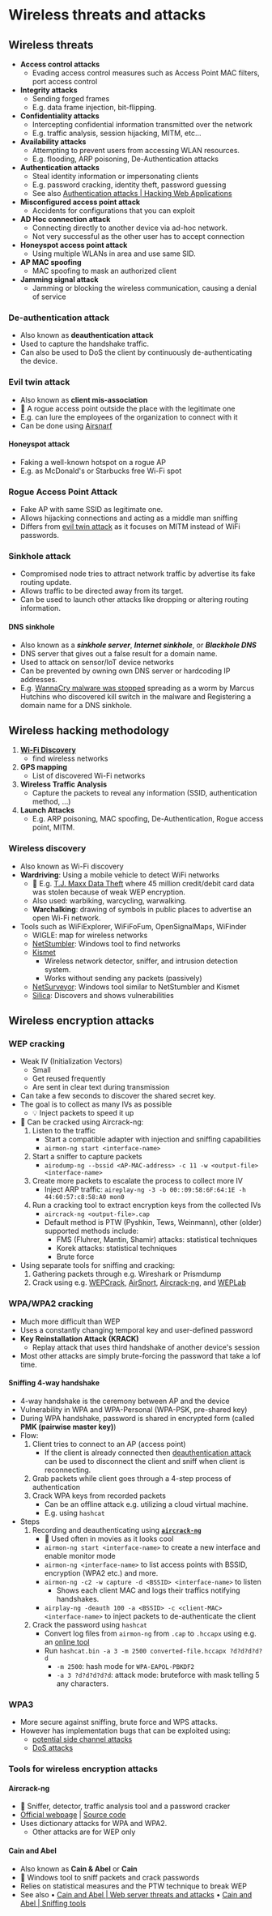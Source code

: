 # Wireless threats and attacks

## Wireless threats

- **Access control attacks**
  - Evading access control measures such as Access Point MAC filters, port access control
- **Integrity attacks**
  - Sending forged frames
  - E.g. data frame injection, bit-flipping.
- **Confidentiality attacks**
  - Intercepting confidential information transmitted over the network
  - E.g. traffic analysis, session hijacking, MITM, etc...
- **Availability attacks**
  - Attempting to prevent users from accessing WLAN resources.
  - E.g. flooding, ARP poisoning, De-Authentication attacks
- **Authentication attacks**
  - Steal identity information or impersonating clients
  - E.g. password cracking, identity theft, password guessing
  - See also [Authentication attacks | Hacking Web Applications](./../13-web-applications/hacking-web-applications.md#authentication-attacks)
- **Misconfigured access point attack**
  - Accidents for configurations that you can exploit
- **AD Hoc connection attack**
  - Connecting directly to another device via ad-hoc network.
  - Not very successful as the other user has to accept connection
- **Honeyspot access point attack**
  - Using multiple WLANs in area and use same SID.
- **AP MAC spoofing**
  - MAC spoofing to mask an authorized client
- **Jamming signal attack**
  - Jamming or blocking the wireless communication, causing a denial of service

### De-authentication attack

- Also known as **deauthentication attack**
- Used to capture the handshake traffic.
- Can also be used to DoS the client by continuously de-authenticating the device.

### Evil twin attack

- Also known as **client mis-association**
- 📝 A rogue access point outside the place with the legitimate one
- E.g. can lure the employees of the organization to connect with it
- Can be done using [Airsnarf](http://airsnarf.shmoo.com/)

#### Honeyspot attack

- Faking a well-known hotspot on a rogue AP
- E.g. as McDonald's or Starbucks free Wi-Fi spot

### Rogue Access Point Attack

- Fake AP with same SSID as legitimate one.
- Allows hijacking connections and acting as a middle man sniffing
- Differs from [evil twin attack](#evil-twin-attack) as it focuses on MITM instead of WiFi passwords.

### Sinkhole attack

- Compromised node tries to attract network traffic by advertise its fake routing update.
- Allows traffic to be directed away from its target.
- Can be used to launch other attacks like dropping or altering routing information.

#### DNS sinkhole

- Also known as a ***sinkhole server***, ***Internet sinkhole***, or ***Blackhole DNS***
- DNS server that gives out a false result for a domain name.
- Used to attack on sensor/IoT device networks
- Can be prevented by owning own DNS server or hardcoding IP addresses.
- E.g. [WannaCry malware was stopped](https://en.wikipedia.org/wiki/WannaCry_ransomware_attack#Defensive_response) spreading as a worm by Marcus Hutchins who discovered kill switch in the malware and Registering a domain name for a DNS sinkhole.

## Wireless hacking methodology

1. **[Wi-Fi Discovery](#wireless-discovery)**
   - find wireless networks
2. **GPS mapping**
   - List of discovered Wi-Fi networks
3. **Wireless Traffic Analysis**
   - Capture the packets to reveal any information (SSID, authentication method, ...)
4. **Launch Attacks**
   - E.g. ARP poisoning, MAC spoofing, De-Authentication, Rogue access point, MITM.

### Wireless discovery

- Also known as Wi-Fi discovery
- **Wardriving**: Using a mobile vehicle to detect WiFi networks
  - 📝 E.g. [T.J. Maxx Data Theft](https://www.informationweek.com/tj-maxx-data-theft-likely-due-to-wireless-wardriving/d/d-id/1054964?) where 45 million credit/debit card data was stolen because of weak WEP encryption.
  - Also used: warbiking, warcycling, warwalking.
  - **Warchalking**: drawing of symbols in public places to advertise an open Wi-Fi network.
- Tools such as WiFiExplorer, WiFiFoFum, OpenSignalMaps, WiFinder
  - WIGLE: map for wireless networks
  - [NetStumbler](http://www.netstumbler.com/downloads/): Windows tool to find networks
  - [Kismet](./../08-sniffing/sniffing-tools.md#kismet)
    - Wireless network detector, sniffer, and intrusion detection system.
    - Works without sending any packets (passively)
  - [NetSurveyor](http://nutsaboutnets.com/archives/netsurveyor-wifi-scanner/): Windows tool similar to NetStumbler and Kismet
  - [Silica](https://www.immunityinc.com/products/silica/): Discovers and shows vulnerabilities

## Wireless encryption attacks

### WEP cracking

- Weak IV (Initialization Vectors)
  - Small
  - Get reused frequently
  - Are sent in clear text during transmission
- Can take a few seconds to discover the shared secret key.
- The goal is to collect as many IVs as possible
  - 💡 Inject packets to speed it up
- 📝 Can be cracked using Aircrack-ng:
  1. Listen to the traffic
     - Start a compatible adapter with injection and sniffing capabilities
     - `airmon-ng start <interface-name>`
  2. Start a sniffer to capture packets
     - `airodump-ng --bssid <AP-MAC-address> -c 11 -w <output-file> <interface-name>`
  3. Create more packets to escalate the process to collect more IV
     - Inject ARP traffic: `aireplay-ng -3 -b 00::09:58:6F:64:1E -h 44:60:57:c8:58:A0 mon0`
  4. Run a cracking tool to extract encryption keys from the collected IVs
     - `aircrack-ng <output-file>.cap`
     - Default method is PTW (Pyshkin, Tews, Weinmann), other (older) supported methods include:
       - FMS (Fluhrer, Mantin, Shamir) attacks: statistical techniques
       - Korek attacks: statistical techniques
       - Brute force
- Using separate tools for sniffing and cracking:
  1. Gathering packets through e.g. Wireshark or Prismdump
  2. Crack using e.g. [WEPCrack](http://wepcrack.sourceforge.net/), [AirSnort](https://sourceforge.net/projects/airsnort/), [Aircrack-ng](https://www.aircrack-ng.org/), and [WEPLab](https://linux.die.net/man/1/weplab)

### WPA/WPA2 cracking

- Much more difficult than WEP
- Uses a constantly changing temporal key and user-defined password
- **Key Reinstallation Attack (KRACK)**
  - Replay attack that uses third handshake of another device's session
- Most other attacks are simply brute-forcing the password that take a lof time.

#### Sniffing 4-way handshake

- 4-way handshake is the ceremony between AP and the device
- Vulnerability in WPA and WPA-Personal (WPA-PSK, pre-shared key)
- During WPA handshake, password is shared in encrypted form (called **PMK (pairwise master key)**)
- Flow:
  1. Client tries to connect to an AP (access point)
     - If the client is already connected then [deauthentication attack](#de-authentication-attack) can be used to disconnect the client and sniff when client is reconnecting.
  2. Grab packets while client goes through a 4-step process of authentication
  3. Crack WPA keys from recorded packets
     - Can be an offline attack e.g. utilizing a cloud virtual machine.
     - E.g. using `hashcat`
- Steps
  1. Recording and deauthenticating using **[`aircrack-ng`](https://www.aircrack-ng.org/)**
     - 🤗 Used often in movies as it looks cool
     - `airmon-ng start <interface-name>` to create a new interface and enable monitor mode
     - `airmon-ng <interface-name>` to list access points with BSSID, encryption (WPA2 etc.) and more.
     - `airmon-ng -c2 -w capture -d <BSSID> <interface-name>` to listen
       - Shows each client MAC and logs their traffics notifying handshakes.
     - `airplay-ng -deauth 100 -a <BSSID> -c <client-MAC> <interface-name>` to inject packets to de-authenticate the client
  2. Crack the password using `hashcat`
     - Convert log files from `airmon-ng` from `.cap` to `.hccapx` using e.g. an [online tool](https://hashcat.net/cap2hccap/)
     - Run `hashcat.bin -a 3 -m 2500 converted-file.hccapx ?d?d?d?d?d`
       - `-m 2500`: hash mode for `WPA-EAPOL-PBKDF2`
       - `-a 3 ?d?d?d?d?d`: attack mode: bruteforce with mask telling 5 any characters.

### WPA3

- More secure against sniffing, brute force and WPS attacks.
- However has implementation bugs that can be exploited using:
  - [potential side channel attacks](https://w1.fi/security/2019-2/eap-pwd-side-channel-attack.txt)
  - [DoS attacks](https://w1.fi/security/2019-3/sae-confirm-missing-state-validation.txt)

### Tools for wireless encryption attacks

#### Aircrack-ng

- 📝 Sniffer, detector, traffic analysis tool and a password cracker
- [Official webpage](https://www.aircrack-ng.org/) | [Source code](https://github.com/aircrack-ng/aircrack-ng)
- Uses dictionary attacks for WPA and WPA2.
  - Other attacks are for WEP only

#### Cain and Abel

- Also known as **Cain & Abel** or **Cain**
- 📝 Windows tool to sniff packets and crack passwords
- Relies on statistical measures and the PTW technique to break WEP
- See also • [Cain and Abel | Web server threats and attacks](./../12-web-servers/web-server-threats-and-attacks.md#cain-and-abel) • [Cain and Abel | Sniffing tools](./../08-sniffing/sniffing-tools.md#cain-and-abel)
